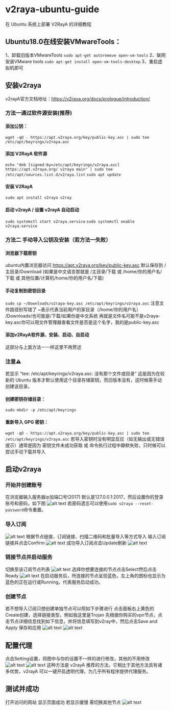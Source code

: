 # v2raya-ubuntu-guide
在 Ubuntu 系统上部署 V2RayA 的详细教程


## Ubuntu18.0在线安装VMwareTools：
1、卸载旧版本VMwareTools
`sudo apt-get autoremove open-vm-tools`
2、联网安装VMware tools
`sudo apt-get install open-vm-tools-desktop`
3、重启虚拟机即可

## 安装v2raya
v2rayA官方文档地址：https://v2raya.org/docs/prologue/introduction/
### 方法一通过软件源安装(推荐)
#### 添加公钥：
`wget -qO - https://apt.v2raya.org/key/public-key.asc | sudo tee /etc/apt/keyrings/v2raya.asc` 
#### 添加 V2RayA 软件源
`echo "deb [signed-by=/etc/apt/keyrings/v2raya.asc] https://apt.v2raya.org/ v2raya main" | sudo tee /etc/apt/sources.list.d/v2raya.list`
`sudo apt update`
#### 安装 V2RayA
`sudo apt install v2raya v2ray`
#### 启动 v2rayA / 设置 v2rayA 自动启动
`sudo systemctl start v2raya.service`
`sudo systemctl enable v2raya.service`
### 方法二 手动导入公钥及安装（若方法一失败）
#### 浏览器下载密钥
ubuntu内置浏览器访问 https://apt.v2raya.org/key/public-key.asc 默认保存到 /主目录/Download (如果是中文语言那就是 /主目录/下载 或 /home/你的用户名/下载 或 其他位置/计算机/home/你的用户名/下载)
#### 手动复制到密钥目录
  `sudo cp ~/Downloads/v2raya-key.asc /etc/apt/keyrings/v2raya.asc` 
  注意文件路径别写错了 ~表示代表当前用户的家目录（/home/你的用户名） /Downloads/也可能是/下载/如果你是中文系统 再就是文件名可能不是v2raya-key.asc你可以用文件管理器查看文件是否是这个名字，我的是public-key.asc
#### 添加v2RayA软件源、安装、启动、自启动
这部分与上面方法一一样这里不再赘述
### 注意⚠️ 
若显示 “tee: /etc/apt/keyrings/v2raya.asc: 没有那个文件或目录” 这是因为在较新的 Ubuntu 版本才默认使用这个目录存储密钥，而旧版本没有，这时候需手动创建该目录。
#### 创建密钥存储目录：
`sudo mkdir -p /etc/apt/keyrings`
#### 重新导入 GPG 密钥：
`wget -qO - https://apt.v2raya.org/key/public-key.asc | sudo tee /etc/apt/keyrings/v2raya.asc`
若导入密钥时没有明显反应（如无输出或无错误提示）通常是因为 密钥文件未成功获取 或 命令执行过程中静默失败，只时候可以尝试手动下载并导入
## 启动v2raya
### 开始并创建账号
在浏览器输入服务器ip加端口号(2017) 默认是127.0.0.1:2017，然后设置你的登录账号和密码，如下图
![alt text](46659585-8df6-4c74-8a69-6e4b7dc5103d.png)
若密码遗忘可以使用`sudo v2raya --reset-password`命令重置。
### 导入订阅
![alt text](d64c8ce9-3244-44bc-bf4e-04c3c243cce6.png)
根据节点链接、订阅链接、扫描二维码和批量导入等方式导入
输入订阅链接并点击Confirm
![alt text](640bc803-7643-4de4-bac5-34b5de53376f.png)
成功导入订阅点击Update刷新
![alt text](798e86f7-908b-446f-853b-1f4ee9c9d477.png)
### 链接节点并启动服务
切换至该订阅节点列表
![alt text](ba929706-08b5-4423-8f78-7136c95b2ad7.png)
选择你想要连接的节点点击Select然后点击Ready
![alt text](cb6a21a8-821d-4304-9c11-9407641aa52a.png)
在启动服务后，所连接的节点呈现蓝色，左上角的图标也显示为蓝色的正在运行或Running，代表服务启动成功。
### 创建节点
若不想导入订阅只想创建单独节点可以照如下步骤进行
点击面板右上黄色的Create创建，选择链接类型，例如我这里是Trojan
先根据你购买的vpn节点，点击节点详细信息找到如下信息，并将信息填写到v2ray中，然后点击Save and Apply 保存和应用
![alt text](image-3.png)
![alt text](image-4.png)
## 配置代理
点击Setting设置，将图中与你的设置不一样的进行修改，其他的不用修改
![alt text](image.png)
![alt text](image-1.png)
这种方法是 v2rayA 推荐的方法。它相比于其他方法具有诸多优势，v2rayA 可以一键开启透明代理，为几乎所有程序提供代理服务。
## 测试并成功
打开访问的网站 显示页面成功 若显示缓慢 需切换其他节点
![alt text](image-5.png)